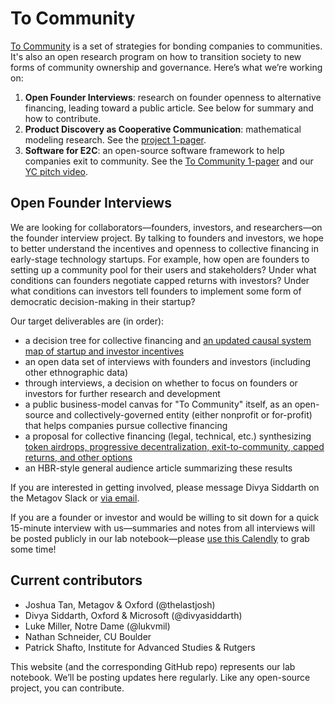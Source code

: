 # To Community

[To Community](https://to.community) is a set of strategies for bonding companies to communities. It's also an open research program on how to transition society to new forms of community ownership and governance. Here’s what we’re working on:

1. **Open Founder Interviews**: research on founder openness to alternative financing, leading toward a public article. See below for summary and how to contribute. <!-- [Summary + how to contribute!]() -->
2. **Product Discovery as Cooperative Communication**: mathematical modeling research. See the [project 1-pager](https://docs.google.com/document/d/1qwcdIuacdUHd_bQTCdA8V3_3w6-0Aj_AIIo8oSOnNPI).
3. **Software for E2C**: an open-source software framework to help companies exit to community. See the [To Community 1-pager](https://docs.google.com/document/d/1qwcdIuacdUHd_bQTCdA8V3_3w6-0Aj_AIIo8oSOnNPI) and our [YC pitch video](https://www.youtube.com/watch?v=Xt5fWkI7Gj4).

## Open Founder Interviews
We are looking for collaborators—founders, investors, and researchers—on the founder interview project. By talking to founders and investors, we hope to better understand the incentives and openness to collective financing in early-stage technology startups. For example, how open are founders to setting up a community pool for their users and stakeholders? Under what conditions can founders negotiate capped returns with investors? Under what conditions can investors tell founders to implement some form of democratic decision-making in their startup?

Our target deliverables are (in order):

- a decision tree for collective financing and [an updated causal system map of startup and investor incentives](https://kumu.io/thelastjosh/to-community#default-map)
- an open data set of interviews with founders and investors (including other ethnographic data)
- through interviews, a decision on whether to focus on founders or investors for further research and development
- a public business-model canvas for "To Community" itself, as an open-source and collectively-governed entity (either nonprofit or for-profit) that helps companies pursue collective financing
- a proposal for collective financing (legal, technical, etc.) synthesizing [token airdrops, progressive decentralization, exit-to-community, capped returns, and other options](https://docs.google.com/document/d/1H4uOXzX_Z9z1GHVRWZMnpyy8p-CtZDGMRR_IkIM9OH8/edit)
- an HBR-style general audience article summarizing these results

If you are interested in getting involved, please message Divya Siddarth on the Metagov Slack or [via email](divya@cip.org).

If you are a founder or investor and would be willing to sit down for a quick 15-minute interview with us—summaries and notes from all interviews will be posted publicly in our lab notebook—please [use this Calendly](https://calendly.com/josh-tan/to-community-interviews) to grab some time!

## Current contributors
- Joshua Tan, Metagov & Oxford (@thelastjosh)
- Divya Siddarth, Oxford & Microsoft (@divyasiddarth)
- Luke Miller, Notre Dame (@lukvmil)
- Nathan Schneider, CU Boulder
- Patrick Shafto, Institute for Advanced Studies & Rutgers

This website (and the corresponding GitHub repo) represents our lab notebook. We’ll be posting updates here regularly. Like any open-source project, you can contribute.
